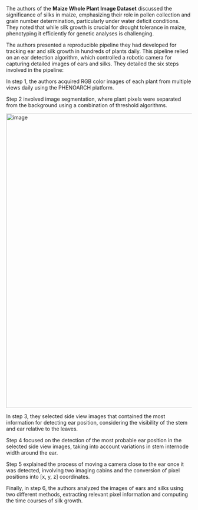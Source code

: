 The authors of the **Maize Whole Plant Image Dataset** discussed the significance of silks in maize, emphasizing their role in pollen collection and grain number determination, particularly under water deficit conditions. They noted that while silk growth is crucial for drought tolerance in maize, phenotyping it efficiently for genetic analyses is challenging.

The authors presented a reproducible pipeline they had developed for tracking ear and silk growth in hundreds of plants daily. This pipeline relied on an ear detection algorithm, which controlled a robotic camera for capturing detailed images of ears and silks. They detailed the six steps involved in the pipeline:

In step 1, the authors acquired RGB color images of each plant from multiple views daily using the PHENOARCH platform.

Step 2 involved image segmentation, where plant pixels were separated from the background using a combination of threshold algorithms.

<img src="https://github.com/supervisely/supervisely/assets/78355358/6c71b8bb-efc2-4619-bc7a-0202278c05c9" alt="image" width="800">

In step 3, they selected side view images that contained the most information for detecting ear position, considering the visibility of the stem and ear relative to the leaves.

Step 4 focused on the detection of the most probable ear position in the selected side view images, taking into account variations in stem internode width around the ear.

Step 5 explained the process of moving a camera close to the ear once it was detected, involving two imaging cabins and the conversion of pixel positions into [x, y, z] coordinates.

Finally, in step 6, the authors analyzed the images of ears and silks using two different methods, extracting relevant pixel information and computing the time courses of silk growth.